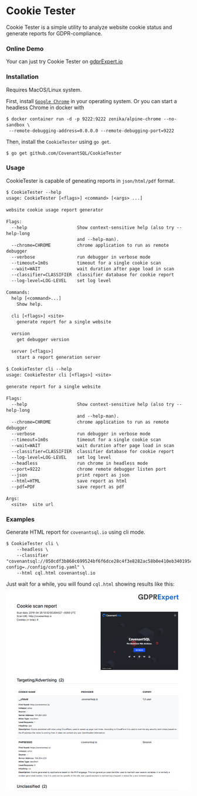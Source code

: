 # Cookie Tester

Cookie Tester is a simple utility to analyze website cookie status and generate reports for GDPR-compliance.

### Online Demo

Your can just try Cookie Tester on [gdprExpert.io](https://gdprexpert.io/)

### Installation

Requires MacOS/Linux system.

First, install [`Google Chrome`](<https://www.google.com/chrome/>) in your operating system.
Or you can start a headless Chrome in docker with

```shell
$ docker container run -d -p 9222:9222 zenika/alpine-chrome --no-sandbox \ 
 --remote-debugging-address=0.0.0.0 --remote-debugging-port=9222
```

Then, install the `CookieTester` using `go get`.

```shell
$ go get github.com/CovenantSQL/CookieTester
```

### Usage

CookieTester is capable of geneating reports in `json/html/pdf` format.

```
$ CookieTester --help
usage: CookieTester [<flags>] <command> [<args> ...]

website cookie usage report generator

Flags:
  --help                   Show context-sensitive help (also try --help-long
                           and --help-man).
  --chrome=CHROME          chrome application to run as remote debugger
  --verbose                run debugger in verbose mode
  --timeout=1m0s           timeout for a single cookie scan
  --wait=WAIT              wait duration after page load in scan
  --classifier=CLASSIFIER  classifier database for cookie report
  --log-level=LOG-LEVEL    set log level

Commands:
  help [<command>...]
    Show help.

  cli [<flags>] <site>
    generate report for a single website

  version
    get debugger version

  server [<flags>]
    start a report generation server

$ CookieTester cli --help
usage: CookieTester cli [<flags>] <site>

generate report for a single website

Flags:
  --help                   Show context-sensitive help (also try --help-long
                           and --help-man).
  --chrome=CHROME          chrome application to run as remote debugger
  --verbose                run debugger in verbose mode
  --timeout=1m0s           timeout for a single cookie scan
  --wait=WAIT              wait duration after page load in scan
  --classifier=CLASSIFIER  classifier database for cookie report
  --log-level=LOG-LEVEL    set log level
  --headless               run chrome in headless mode
  --port=9222              chrome remote debugger listen port
  --json                   print report as json
  --html=HTML              save report as html
  --pdf=PDF                save report as pdf

Args:
  <site>  site url
```

### Examples

Generate HTML report for `covenantsql.io` using cli mode.

```shell
$ CookieTester cli \
    --headless \
    --classifier "covenantsql://050cdf3b860c699524bf6f6dce28c4f3e8282ac58b0e410eb340195c379adc3a?config=./config/config.yaml" \
    --html cql.html covenantsql.io
```

Just wait for a while, you will found `cql.html` showing results like this:

![](./example.png)

